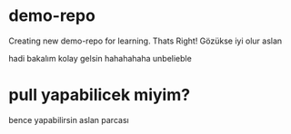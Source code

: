 # demo-repo
Creating new demo-repo for learning. Thats Right!
Gözükse iyi olur aslan

hadi bakalım kolay gelsin
hahahahaha
unbelieble
# pull yapabilicek miyim?
bence yapabilirsin
aslan parcası